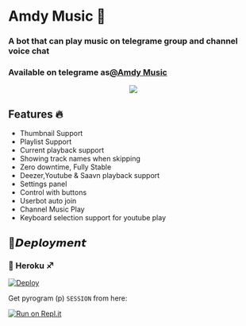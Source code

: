 <h1 align="centre">Amdy Music 🎵</h1>

### A bot that can play music on telegrame group and channel voice chat

### Available on telegrame as[@Amdy Music](https://t.me/@AmdyXMusicbo)

<p align="center">
  <img src="https://telegra.ph/file/7f0c3e44900a71da2c449.jpg">
</p>

<h2> Features 🔥 </h2>

- Thumbnail Support
- Playlist Support
- Current playback support
- Showing track names when skipping
- Zero downtime, Fully Stable
- Deezer,Youtube & Saavn playback support
- Settings panel
- Control with buttons
- Userbot auto join
- Channel Music Play
- Keyboard selection support for youtube play

## 🚀𝘿𝙚𝙥𝙡𝙤𝙮𝙢𝙚𝙣𝙩

### 💜 Heroku ♐

[![Deploy](https://www.herokucdn.com/deploy/button.svg)](https://heroku.com/deploy?template=)

Get pyrogram (p)  `SESSION` from here:

[![Run on Repl.it](https://repl.it/badge/github/ChankitSaini/GenerateStringSession)](https://replit.com/@ChankitSaini/GenerateStringSession)
